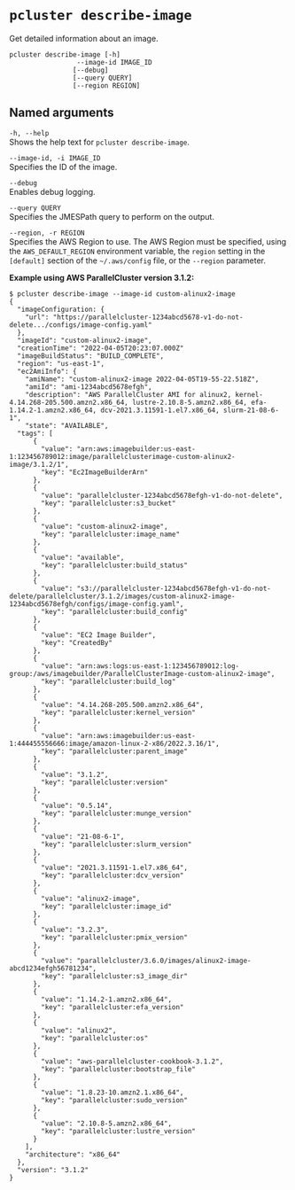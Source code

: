 # `pcluster describe-image`<a name="pcluster.describe-image-v3"></a>

Get detailed information about an image\.

```
pcluster describe-image [-h] 
                 --image-id IMAGE_ID
                [--debug] 
                [--query QUERY]
                [--region REGION]
```

## Named arguments<a name="pcluster-v3.describe-image.namedargs"></a>

`-h, --help`  
Shows the help text for `pcluster describe-image`\.

`--image-id, -i IMAGE_ID`  
Specifies the ID of the image\.

`--debug`  
Enables debug logging\.

`--query QUERY`  
Specifies the JMESPath query to perform on the output\.

`--region, -r REGION`  
Specifies the AWS Region to use\. The AWS Region must be specified, using the `AWS_DEFAULT_REGION` environment variable, the `region` setting in the `[default]` section of the `~/.aws/config` file, or the `--region` parameter\.

**Example using AWS ParallelCluster version 3\.1\.2:**

```
$ pcluster describe-image --image-id custom-alinux2-image
{  
  "imageConfiguration: {    
    "url": "https://parallelcluster-1234abcd5678-v1-do-not-delete.../configs/image-config.yaml"
  },
  "imageId": "custom-alinux2-image",
  "creationTime": "2022-04-05T20:23:07.000Z"
  "imageBuildStatus": "BUILD_COMPLETE", 
  "region": "us-east-1",
  "ec2AmiInfo": {
    "amiName": "custom-alinux2-image 2022-04-05T19-55-22.518Z",
    "amiId": "ami-1234abcd5678efgh",
    "description": "AWS ParallelCluster AMI for alinux2, kernel-4.14.268-205.500.amzn2.x86_64, lustre-2.10.8-5.amzn2.x86_64, efa-1.14.2-1.amzn2.x86_64, dcv-2021.3.11591-1.el7.x86_64, slurm-21-08-6-1",
    "state": "AVAILABLE",
  "tags": [
      {
        "value": "arn:aws:imagebuilder:us-east-1:123456789012:image/parallelclusterimage-custom-alinux2-image/3.1.2/1",
        "key": "Ec2ImageBuilderArn"
      },
      {
        "value": "parallelcluster-1234abcd5678efgh-v1-do-not-delete",
        "key": "parallelcluster:s3_bucket"
      },
      {
        "value": "custom-alinux2-image",
        "key": "parallelcluster:image_name"
      },
      {
        "value": "available",
        "key": "parallelcluster:build_status"
      },
      {
        "value": "s3://parallelcluster-1234abcd5678efgh-v1-do-not-delete/parallelcluster/3.1.2/images/custom-alinux2-image-1234abcd5678efgh/configs/image-config.yaml",
        "key": "parallelcluster:build_config"
      },
      {
        "value": "EC2 Image Builder",
        "key": "CreatedBy"
      },
      {
        "value": "arn:aws:logs:us-east-1:123456789012:log-group:/aws/imagebuilder/ParallelClusterImage-custom-alinux2-image",
        "key": "parallelcluster:build_log"
      },
      {
        "value": "4.14.268-205.500.amzn2.x86_64",
        "key": "parallelcluster:kernel_version"
      },
      {
        "value": "arn:aws:imagebuilder:us-east-1:444455556666:image/amazon-linux-2-x86/2022.3.16/1",
        "key": "parallelcluster:parent_image"
      },
      {
        "value": "3.1.2",
        "key": "parallelcluster:version"
      },
      {
        "value": "0.5.14",
        "key": "parallelcluster:munge_version"
      },
      {
        "value": "21-08-6-1",
        "key": "parallelcluster:slurm_version"
      },
      {
        "value": "2021.3.11591-1.el7.x86_64",
        "key": "parallelcluster:dcv_version"
      },
      {
        "value": "alinux2-image",
        "key": "parallelcluster:image_id"
      },
      {
        "value": "3.2.3",
        "key": "parallelcluster:pmix_version"
      },
      {
        "value": "parallelcluster/3.6.0/images/alinux2-image-abcd1234efgh56781234",
        "key": "parallelcluster:s3_image_dir"
      },
      {
        "value": "1.14.2-1.amzn2.x86_64",
        "key": "parallelcluster:efa_version"
      },
      {
        "value": "alinux2",
        "key": "parallelcluster:os"
      },
      {
        "value": "aws-parallelcluster-cookbook-3.1.2",
        "key": "parallelcluster:bootstrap_file"
      },
      {
        "value": "1.8.23-10.amzn2.1.x86_64",
        "key": "parallelcluster:sudo_version"
      },
      {
        "value": "2.10.8-5.amzn2.x86_64",
        "key": "parallelcluster:lustre_version"
      }
    ],
    "architecture": "x86_64"
  },
  "version": "3.1.2"
}
```